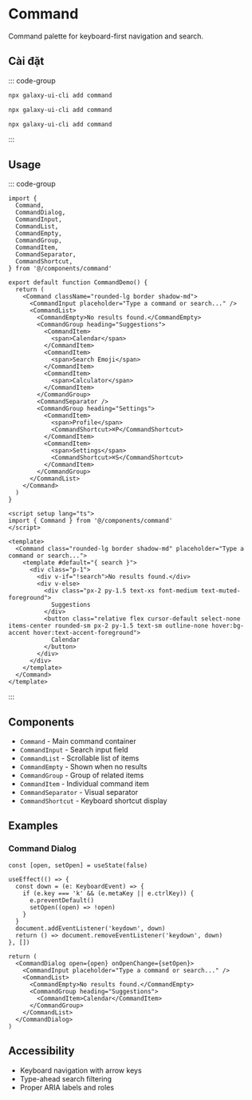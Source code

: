 # Command

Command palette for keyboard-first navigation and search.

<ComponentPreview name="CommandDemo">
  <template #preview>
    <DemoContainer>
      <CommandDemo />
    </DemoContainer>
  </template>
  <template #code>

::: code-group
```vue [Vue]
<template>
  <Command>
    <CommandInput placeholder="Type a command..." />
    <CommandList>
      <CommandGroup heading="Suggestions">
        <CommandItem>Calendar</CommandItem>
        <CommandItem>Search</CommandItem>
      </CommandGroup>
    </CommandList>
  </Command>
</template>
```

```tsx [React]
import { Command } from '@/components/ui/command'
export default function App() {
  return <Command />
}
```

```typescript [Angular]
@Component({
  template: `<ui-command />`
})
export class DemoComponent {}
```
:::

  </template>
</ComponentPreview>

## Cài đặt

::: code-group
```bash [React]
npx galaxy-ui-cli add command
```

```bash [Vue]
npx galaxy-ui-cli add command
```

```bash [Angular]
npx galaxy-ui-cli add command
```
:::

## Usage

::: code-group
```tsx [React]
import {
  Command,
  CommandDialog,
  CommandInput,
  CommandList,
  CommandEmpty,
  CommandGroup,
  CommandItem,
  CommandSeparator,
  CommandShortcut,
} from '@/components/command'

export default function CommandDemo() {
  return (
    <Command className="rounded-lg border shadow-md">
      <CommandInput placeholder="Type a command or search..." />
      <CommandList>
        <CommandEmpty>No results found.</CommandEmpty>
        <CommandGroup heading="Suggestions">
          <CommandItem>
            <span>Calendar</span>
          </CommandItem>
          <CommandItem>
            <span>Search Emoji</span>
          </CommandItem>
          <CommandItem>
            <span>Calculator</span>
          </CommandItem>
        </CommandGroup>
        <CommandSeparator />
        <CommandGroup heading="Settings">
          <CommandItem>
            <span>Profile</span>
            <CommandShortcut>⌘P</CommandShortcut>
          </CommandItem>
          <CommandItem>
            <span>Settings</span>
            <CommandShortcut>⌘S</CommandShortcut>
          </CommandItem>
        </CommandGroup>
      </CommandList>
    </Command>
  )
}
```

```vue [Vue]
<script setup lang="ts">
import { Command } from '@/components/command'
</script>

<template>
  <Command class="rounded-lg border shadow-md" placeholder="Type a command or search...">
    <template #default="{ search }">
      <div class="p-1">
        <div v-if="!search">No results found.</div>
        <div v-else>
          <div class="px-2 py-1.5 text-xs font-medium text-muted-foreground">
            Suggestions
          </div>
          <button class="relative flex cursor-default select-none items-center rounded-sm px-2 py-1.5 text-sm outline-none hover:bg-accent hover:text-accent-foreground">
            Calendar
          </button>
        </div>
      </div>
    </template>
  </Command>
</template>
```
:::

## Components

- `Command` - Main command container
- `CommandInput` - Search input field
- `CommandList` - Scrollable list of items
- `CommandEmpty` - Shown when no results
- `CommandGroup` - Group of related items
- `CommandItem` - Individual command item
- `CommandSeparator` - Visual separator
- `CommandShortcut` - Keyboard shortcut display

## Examples

### Command Dialog

```tsx
const [open, setOpen] = useState(false)

useEffect(() => {
  const down = (e: KeyboardEvent) => {
    if (e.key === 'k' && (e.metaKey || e.ctrlKey)) {
      e.preventDefault()
      setOpen((open) => !open)
    }
  }
  document.addEventListener('keydown', down)
  return () => document.removeEventListener('keydown', down)
}, [])

return (
  <CommandDialog open={open} onOpenChange={setOpen}>
    <CommandInput placeholder="Type a command or search..." />
    <CommandList>
      <CommandEmpty>No results found.</CommandEmpty>
      <CommandGroup heading="Suggestions">
        <CommandItem>Calendar</CommandItem>
      </CommandGroup>
    </CommandList>
  </CommandDialog>
)
```

## Accessibility

- Keyboard navigation with arrow keys
- Type-ahead search filtering
- Proper ARIA labels and roles
